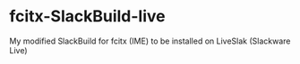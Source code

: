 # fcitx-SlackBuild-live
My modified SlackBuild for fcitx (IME) to be installed on LiveSlak (Slackware Live)
